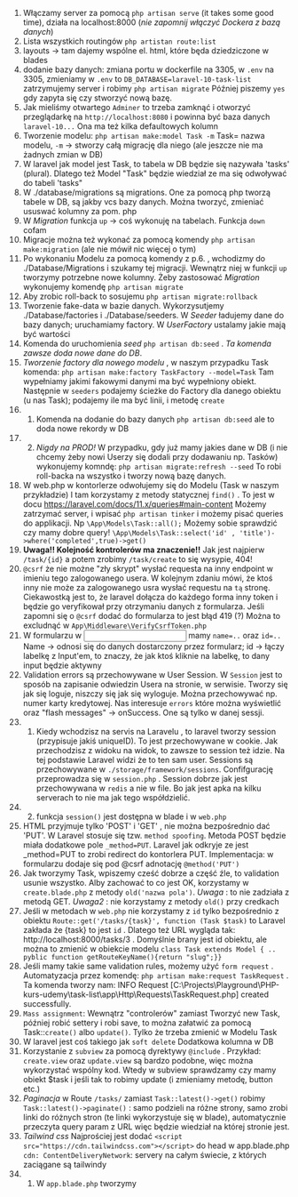 1. Włączamy server za pomocą `php artisan serve` (it takes some good time), działa na localhost:8000 (*nie zapomnij włączyć Dockera z bazą danych*)
2. Lista wszystkich routingów `php artistan route:list`
3. layouts -> tam dajemy wspólne el. html, które będa dziedziczone w blades
4. dodanie bazy danych: zmiana portu w dockerfile na 3305, w `.env` na 3305, zmieniamy w `.env` to `DB_DATABASE=laravel-10-task-list` zatrzymujemy server i robimy `php artisan migrate` Później piszemy `yes` gdy zapyta się czy stworzyć nową bazę. 
5. Jak mieliśmy otwartego `Adminer` to trzeba zamknąć i otworzyć przeglądarkę na `http://localhost:8080` i powinna być baza danych `laravel-10...` Ona ma też kilka defaultowych kolumn
6. Tworzenie modelu: `php artisan make:model Task -m` Task= nazwa modelu, `-m` -> stworzy całą migrację dla niego (ale jeszcze nie ma żadnych zmian w DB)
7. W laravel jak model jest Task, to tabela w DB będzie się nazywała 'tasks' (plural). Dlatego też Model "Task" będzie wiedział ze ma się odwoływać do tabeli 'tasks"
8. W ./database/migrations są migrations. One za pomocą php tworzą tabele w DB, są jakby vcs bazy danych. Można tworzyć, zmieniać ususwać kolumny za pom. php
9. W *Migration*  funkcja `up` -> coś wykonuję na tabelach. Funkcja `down` cofam
10. Migracje można też wykonać za pomocą komendy `php artisan make:migration` (ale nie mówił nic więcej o tym)
11. Po wykonaniu Modelu za pomocą komendy z p.6. , wchodizmy do ./Database/Migrations i szukamy tej migracji. Wewnątrz niej w funkcji `up` tworzymy potrzebne nowe kolumny. Żeby zastosować *Migration* wykonujemy komendę `php artisan migrate`
12. Aby zrobic roll-back to sosujemu `php artisan migrate:rollback`
13. Tworzenie fake-data w bazie danych. Wykorzysutjemy ./Database/factories i ./Database/seeders. W *Seeder* ładujemy dane do bazy danych; uruchamiamy factory. W *UserFactory* ustalamy jakie mają być wartości
14. Komenda do uruchomienia *seed* `php artisan db:seed` . *Ta komenda zawsze doda nowe dane do DB*. 
15. *Tworzenie factory dla nowego modelu* , w naszym przypadku Task komenda: `php artisan make:factory TaskFactory --model=Task` Tam wypełniamy jakimi fakowymi danymi ma być wypełniony obiekt. Następnie w `seeders` podajemy  ścieżke do Factory dla danego obiektu (u nas Task); podajemy ile ma być linii, i metodę `create`
15. 1. Komenda na dodanie do bazy danych `php artisan db:seed` ale to doda nowe rekordy w DB
15. 2. _Nigdy na PROD!_  W przypadku, gdy już mamy jakies dane w DB (i nie chcemy żeby nowi Userzy się dodali przy dodawaniu np. Tasków) wykonujemy komndę: `php artisan migrate:refresh --seed` To robi roll-backa na wszystko i tworzy nową bazę danych.
16. W web.php w kontorlerze odwołujemy się do Modelu (Task w naszym przykładzie) I tam korzystamy z metody statycznej `find()` . To jest w docu https://laravel.com/docs/11.x/queries#main-content 
Możemy zatrzymać server, i wpisać `php artisan tinker` i możemy pisać queries do applikacji. Np `\App\Models\Task::all();`  Możemy sobie sprawdzić czy mamy dobre query! ` \App\Models\Task::select('id' , 'title')->where('completed',true)->get() `
17. **Uwaga!! Kolejność kontrolerów ma znaczenie!!** Jak jest najpierw `/task/{id}` a potem zrobimy `/task/create` to się wysypie, 404!
18. `@csrf` że nie możne "zły skrypt" wysłać requesta na inny endpoint w imieniu tego zalogowanego usera. W kolejnym zdaniu mówi, że ktoś inny nie może za zalogowanego usra wysłać requestu na `tą` stronę. Ciekawostką jest to, że laravel dołącza do każdego forma inny token i będzie go veryfikował przy otrzymaniu danych z formularza. Jeśli zapomni się o `@csrf` dodać do formularza to jest błąd 419 (?) Można to excludnąć w `App\Middleware\VerifyCsrfToken.php`
19. W formularzu w <input> mamy `name=..` oraz `id=..`  Name -> odnosi się do danych dostarczony przez formularz; id -> łączy labelkę z Input'em, to znaczy, że jak ktoś kliknie na labelkę, to dany input będzie aktywny
20. Validation errors są przechowywane w User Session. W `Session` jest to sposób na zapisanie odwiedzin Usera na stronie, w serwisie. Tworzy się jak się loguje, niszczy się jak się wyloguje. Można przechowywać np. numer karty kredytowej. Nas interesuje `errors` które można wyświetlić oraz "flash messages" -> onSuccess. One są tylko w danej sessji.
20. 1. Kiedy wchodzisz na servis na Laravelu , to laravel tworzy session (przypisuje jakiś uniqueID). To jest przechowywane w cookie. Jak przechodzisz z widoku na widok, to zawsze to session też idzie. Na tej podstawie Laravel widzi że to ten sam user. Sessions są przechowywane w `./storage/framework/sessions`. Confifgurację przeprowadza się w `session.php` . Session dobrze jak jest przechowywana w `redis` a nie w file. Bo jak jest apka na kilku serverach to nie ma jak tego współdzielić.
20. 2. funkcja `session()` jest dostępna w blade i w `web.php`
21. HTML przyjmuje tylko 'POST' i 'GET' , nie można bezpośrednio dać 'PUT'. W Laravel stosuje się tzw. `method spoofing`. Metoda POST będzie miała dodatkowe pole `_method=PUT`. Laravel jak odkryje ze jest _method=PUT to zrobi redirect do kontorlera PUT. Implementacja: w formularzu dodaje się pod @csrf adnotację `@method('PUT')`
22. Jak tworzymy Task, wpiszemy cześć dobrze a część źle, to validation usunie wszystko. Alby zachować to co jest OK, korzystamy w `create.blade.php` z metody `old('nazwa pola')`. *Uwaga* : to nie zadziała z metodą GET. *Uwaga2* : nie korzystamy z metody `old()` przy credkach
23. Jeśli w metodach w `web.php` nie korzystamy z `id` tylko bezpośrednio z obiektu `Route::get('/tasks/{task}', function (Task $task)` to Laravel zakłada że {task} to jest `id` . Dlatego też URL wygląda tak: http://localhost:8000/tasks/3 . Domyślnie brany jest id obiektu, ale można to zmienić w obiekcie modelu `class Task extends Model { .. pyblic function getRouteKeyName(){return "slug";}}`
24. Jeśli mamy takie same validation rules, możemy użyć `form request`  . Automatyzacja przez komendę: `php artisan make:request TaskRequest` . Ta komenda tworzy nam:  INFO  Request [C:\Projects\Playground\PHP-kurs-udemy\task-list\app\Http\Requests\TaskRequest.php] created successfully. 
24. `Mass assignment`:  Wewnątrz "controlerów" zamiast Tworzyć new Task, później robić settery i robi save, to można załatwić za pomocą Task::`create()` albo `update()`. Tylko że trzeba zmienić w Modelu Task
25. W laravel jest coś takiego jak `soft delete` Dodatkowa kolumna w DB
26. Korzystanie z `subview` za pomocą dyrektywy `@include` . Przykład: `create.view` oraz `update.view` są bardzo podobne, więc można wykorzystać wspólny kod. Wtedy w subview sprawdzamy czy mamy obiekt $task i jeśli tak to robimy update (i zmieniamy metodę, button etc.)
27. *Paginacja* w Route `/tasks/` zamiast `Task::latest()->get()` robimy `Task::latest()->paginate()` : samo podzieli na różne strony, samo zrobi linki do różnych stron (te linki wykorzystuje się w blade), automatycznie przeczyta query param z URL więc będzie wiedział na której stronie jest.
28. *Tailwind css* Najprościej jest dodać `<script src="https://cdn.tailwindcss.com"></script>` do head w  app.blade.php `cdn: ContentDeliveryNetwork`: servery na całym świecie, z których zaciągane są tailwindy
28. 1. W `app.blade.php` tworzymy <style>, które zawiera wiele klas tailwinda, które jednocześnie stosujemy w danym elemencie; pamiętamy że te wiele klas musi być poprzedzone `@apply`.  Dodajemy {{-- blade-formatter-disable --}} żeby style nie zostały nadpisane